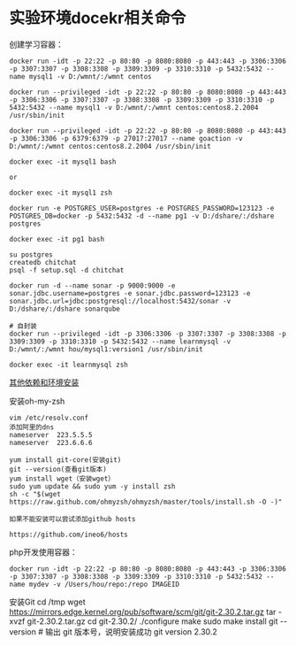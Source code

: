 # 实验环境docekr相关命令

创建学习容器：

    docker run -idt -p 22:22 -p 80:80 -p 8080:8080 -p 443:443 -p 3306:3306 -p 3307:3307 -p 3308:3308 -p 3309:3309 -p 3310:3310 -p 5432:5432 --name mysql1 -v D:/wmnt/:/wmnt centos

    docker run --privileged -idt -p 22:22 -p 80:80 -p 8080:8080 -p 443:443 -p 3306:3306 -p 3307:3307 -p 3308:3308 -p 3309:3309 -p 3310:3310 -p 5432:5432 --name mysql1 -v D:/wmnt/:/wmnt centos:centos8.2.2004 /usr/sbin/init

    docker run --privileged -idt -p 22:22 -p 80:80 -p 8080:8080 -p 443:443 -p 3306:3306 -p 6379:6379 -p 27017:27017 --name goaction -v D:/wmnt/:/wmnt centos:centos8.2.2004 /usr/sbin/init

    docker exec -it mysql1 bash

    or

    docker exec -it mysql1 zsh
    
    docker run -e POSTGRES_USER=postgres -e POSTGRES_PASSWORD=123123 -e POSTGRES_DB=docker -p 5432:5432 -d --name pg1 -v D:/dshare/:/dshare postgres

    docker exec -it pg1 bash

    su postgres
    createdb chitchat
    psql -f setup.sql -d chitchat

    docker run -d --name sonar -p 9000:9000 -e sonar.jdbc.username=postgres -e sonar.jdbc.password=123123 -e sonar.jdbc.url=jdbc:postgresql://localhost:5432/sonar -v D:/dshare/:/dshare sonarqube

    # 自封装
    docker run --privileged -idt -p 3306:3306 -p 3307:3307 -p 3308:3308 -p 3309:3309 -p 3310:3310 -p 5432:5432 --name learnmysql -v D:/wmnt/:/wmnt hou/mysql1:version1 /usr/sbin/init

    docker exec -it learnmysql zsh

[其他依赖和环境安装](https://github.com/LogicHou/nvim/blob/main/install.md#centos8-%E4%B8%8B%E7%9A%84%E5%AE%89%E8%A3%85%E6%B5%81%E7%A8%8B)

安装oh-my-zsh

    vim /etc/resolv.conf
    添加阿里的dns
    nameserver  223.5.5.5
    nameserver  223.6.6.6

    yum install git-core(安装git)
    git --version(查看git版本)
    yum install wget（安装wget）
    sudo yum update && sudo yum -y install zsh
    sh -c "$(wget https://raw.github.com/ohmyzsh/ohmyzsh/master/tools/install.sh -O -)"

    如果不能安装可以尝试添加github hosts

    https://github.com/ineo6/hosts

php开发使用容器：

    docker run -idt -p 22:22 -p 80:80 -p 8080:8080 -p 443:443 -p 3306:3306 -p 3307:3307 -p 3308:3308 -p 3309:3309 -p 3310:3310 -p 5432:5432 --name mydev -v /Users/hou/repo:/repo IMAGEID


安装Git
cd /tmp
wget https://mirrors.edge.kernel.org/pub/software/scm/git/git-2.30.2.tar.gz
tar -xvzf git-2.30.2.tar.gz
cd git-2.30.2/
./configure
make
sudo make install
git --version          # 输出 git 版本号，说明安装成功
git version 2.30.2